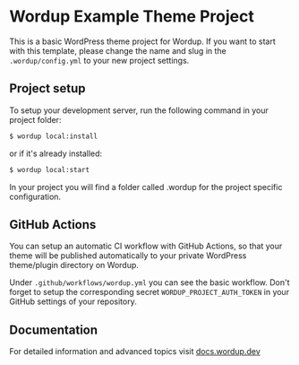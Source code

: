 Wordup Example Theme Project
============================

This is a basic WordPress theme project for Wordup. If you want to start with this template, please change the name and slug in the `.wordup/config.yml` to your new project settings.

## Project setup

To setup your development server, run the following command in your project folder:

```sh
$ wordup local:install
```

or if it's already installed:

```sh
$ wordup local:start
```

In your project you will find a folder called .wordup for the project specific configuration.

## GitHub Actions

You can setup an automatic CI workflow with GitHub Actions, so that your theme will be published automatically to your private WordPress theme/plugin directory on Wordup. 

Under `.github/workflows/wordup.yml` you can see the basic workflow. Don't forget to setup the corresponding secret `WORDUP_PROJECT_AUTH_TOKEN` in your GitHub settings of your repository.

## Documentation

For detailed information and advanced topics visit [docs.wordup.dev](https://docs.wordup.dev)


